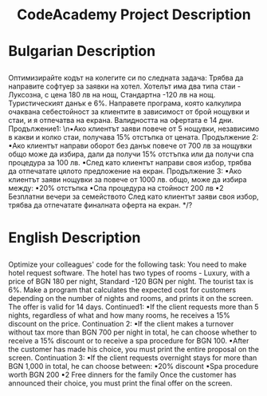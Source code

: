 # <p align="center"> CodeAcademy Project Description <p>
# <p align="left"> Bulgarian Description
Оптимизирайте кодът на колегите си по следната задача:
Трябва да направите софтуер за заявки на хотел. Хотелът има два типа стаи - Луксозна, с цена 180 лв на нощ, 
Стандартна -120 лв на нощ. Туристическият данък е 6%. Направете програма, която калкулира очаквана себестойност 
за клиентите в зависимост от брой нощувки и стаи, и я отпечатва на екрана. Валидността на офертата е 14 дни.
Продължение1:
\n▪Ако клиентът заяви повече от 5 нощувки, независимо в какви и колко стаи, получава 15% отстъпка от цената.
Продължение 2:
▪Ако клиентът направи оборот без данък повече от 700 лв за нощувки общо може да избира, дали да получи 15% отстъпка или да получи спа процедура за 100 лв.
▪След като клиентът направи своя избор, трябва да отпечатате цялото предложение на екран.
Продължение 3:
▪Ако клиентът заяви нощувки за повече от 1000 лв. общо, може да избира между:
▪20% отстъпка
▪Спа процедура на стойност 200 лв
▪2 Безплатни вечери за семейството
След като клиентът заяви своя избор, трябва да отпечатате финалната оферта на екран. 
*/? <p>

# <p align="left"> English Description
Optimize your colleagues' code for the following task:
You need to make hotel request software. The hotel has two types of rooms - Luxury, with a price of BGN 180 per night,
Standard -120 BGN per night. The tourist tax is 6%. Make a program that calculates the expected cost
for customers depending on the number of nights and rooms, and prints it on the screen. The offer is valid for 14 days.
Continued1:
▪If the client requests more than 5 nights, regardless of what and how many rooms, he receives a 15% discount on the price.
Continuation 2:
▪If the client makes a turnover without tax more than BGN 700 per night in total, he can choose whether to receive a 15% discount or to receive a spa procedure for BGN 100.
▪After the customer has made his choice, you must print the entire proposal on the screen.
Continuation 3:
▪If the client requests overnight stays for more than BGN 1,000 in total, he can choose between:
▪20% discount
▪Spa procedure worth BGN 200
▪2 Free dinners for the family
Once the customer has announced their choice, you must print the final offer on the screen. <p>
